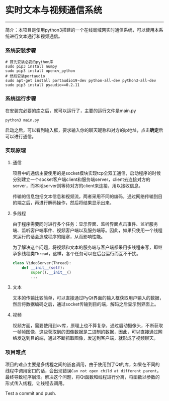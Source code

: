 # 实时文本与视频通信系统

----

简介：本项目是使用python3搭建的一个在线局域网实时通信系统，可以使用本系统进行文本通行和视频通信。

### 系统安装步骤

```shell
# 首先安装必要的python库
sudo pip3 install numpy
sudo pip3 install opencv_python
# 然后安装portaudio
sudo apt-get install portaudio19-dev python-all-dev python3-all-dev
sudo pip3 install pyaudio==0.2.11
```

### 系统运行步骤

在安装完必要的库之后，就可以运行了，主要的运行文件是main.py

```shell
python3 main.py
```

启动之后，可以看到输入框，要求输入你的聊天昵称和对方的ip地址，点击**确定**后可以进行通信。

### 实现原理

1. 通信

   项目中的通信主要使用的是socket模块实现tcp全双工通信，启动程序的时候分别建立一个socket客户端client和服务端server，client去连接对方的server，而本地server则等待对方的client来连接，用以接收信息。

   传输的信息包括文本信息和视频流，两者采用不同的编码，通过网络传输到目的端之后，再进行解码操作，然后将结果显示出来。

   

2. 多线程

   由于程序需要同时进行多个任务：显示界面、监听界面点击事件、监听服务端、监听客户端事件、视频客户端以及服务端等。因此，如果只使用一个线程来运行的话会造成程序的阻塞，从而影响性能。

   为了解决这个问题，将视频和文本的服务端与客户端都采用多线程来写，即继承多线程类`Thread`，这样，各个任务可以在后台运行而互不干扰。

   ```python
   class VideoServer(Thread):
       def __init__(self):
           super().__init__()
           ...
   ```

   

3. 文本

   文本的传输比较简单，可以直接通过PyQt界面的输入框获取用户输入的数据，然后将数据编码之后，通过socket传输到目的端，解码之后显示到界面上。

   

4. 视频

   视频方面，需要使用到cv库，原理上也不算复杂，通过启动摄像头，不断获取一帧帧图像，这些获取到的图像数据是二进制的数据，因此，可以直接通过网络发送到目的端，通过不断抓取图像，发送到客户端，就形成了视频聊天。

   

### 项目难点

项目的难点主要是多线程之间的嵌套调用，由于使用到了Qt的库，如果在不同的线程中调用窗口的话，会出现错误`Can not open child at different parent`，最终导致程序崩溃。解决这个问题，将Qt函数和线程进行分离，将函数以参数的形式传入线程，让线程去调用。

Test a commit and push.






